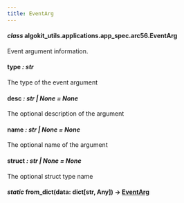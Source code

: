 ```yaml
---
title: EventArg
---
```

#### *class* algokit_utils.applications.app_spec.arc56.EventArg

Event argument information.

#### type *: str*

The type of the event argument

#### desc *: str | None* *= None*

The optional description of the argument

#### name *: str | None* *= None*

The optional name of the argument

#### struct *: str | None* *= None*

The optional struct type name

#### *static* from_dict(data: dict[str, Any]) → [EventArg](#algokit_utils.applications.app_spec.arc56.EventArg)